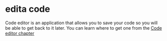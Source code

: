 # edita code

Code editor is an application that allows you to save your code so you will be able to get back to it later. You can learn where to get one from the [Code editor chapter](./code_editor/README.md)